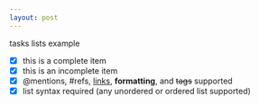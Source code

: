 ```yaml
---
layout: post
---
```


tasks lists example
- [x] this is a complete item
- [x] this is an incomplete item
- [x] @mentions, #refs, [links](), **formatting**, and <del>tags</del> supported
- [x] list syntax required (any unordered or ordered list supported)
